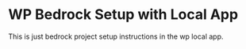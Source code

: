 # WP Bedrock Setup with Local App
 This is just bedrock project setup instructions in the wp local app.
